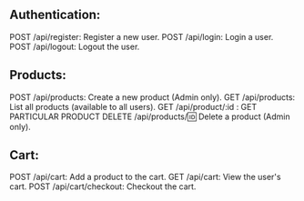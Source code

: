 ## Authentication:

POST /api/register: Register a new user.
POST /api/login: Login a user.
POST /api/logout: Logout the user.

## Products:

POST /api/products: Create a new product (Admin only).
GET /api/products: List all products (available to all users).
GET /api/product/:id : GET PARTICULAR PRODUCT
DELETE /api/products/:id: Delete a product (Admin only).

## Cart:

POST /api/cart: Add a product to the cart.
GET /api/cart: View the user's cart.
POST /api/cart/checkout: Checkout the cart.
